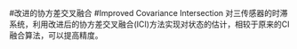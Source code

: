 ﻿#改进的协方差交叉融合
#Improved Covariance Intersection
对三传感器的时滞系统，利用改进后的协方差交叉融合(ICI)方法实现对状态的估计，相较于原来的CI融合算法，可以提高精度。